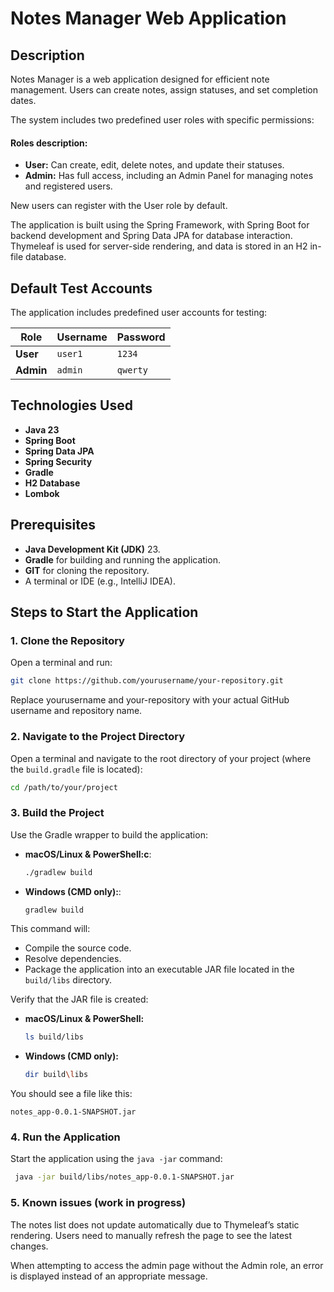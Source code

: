 # Notes Manager Web Application

## Description
Notes Manager is a web application designed for efficient note management. Users can create notes, assign statuses, 
and set completion dates.

The system includes two predefined user roles with specific permissions:

#### Roles description:
- **User:**  Can create, edit, delete notes, and update their statuses.
- **Admin:** Has full access, including an Admin Panel for managing notes and registered users.

New users can register with the User role by default.

The application is built using the Spring Framework, with Spring Boot for backend development and
Spring Data JPA for database interaction.
Thymeleaf is used for server-side rendering, and data is stored in an H2 in-file database.


## Default Test Accounts
The application includes predefined user accounts for testing:

| Role          | Username | Password    |
|---------------|----------|-------------|
| **User**      | `user1`  | `1234`      |
| **Admin**     | `admin`  | `qwerty`    |


## Technologies Used
- **Java 23**
- **Spring Boot**
- **Spring Data JPA**
- **Spring Security**
- **Gradle**
- **H2 Database**
- **Lombok**

## Prerequisites
- **Java Development Kit (JDK)** 23.
- **Gradle** for building and running the application.
- **GIT** for cloning the repository.
- A terminal or IDE (e.g., IntelliJ IDEA).


## Steps to Start the Application

### 1. Clone the Repository
Open a terminal and run:

```bash
git clone https://github.com/yourusername/your-repository.git
```
Replace yourusername and your-repository with your actual GitHub username and repository name.

### 2. Navigate to the Project Directory
Open a terminal and navigate to the root directory of your project (where the `build.gradle` file is located):

```bash
cd /path/to/your/project
```

### 3. Build the Project
Use the Gradle wrapper to build the application:

- **macOS/Linux & PowerShell:c**:
  ```bash
  ./gradlew build
  ```
- **Windows (CMD only):**:
  ```bash
  gradlew build
  ```

This command will:
- Compile the source code.
- Resolve dependencies.
- Package the application into an executable JAR file located in the `build/libs` directory.

Verify that the JAR file is created:

- **macOS/Linux & PowerShell:**
  ```bash
  ls build/libs
  ```
- **Windows (CMD only):**
  ```bash
  dir build\libs
  ```

You should see a file like this:

```
notes_app-0.0.1-SNAPSHOT.jar
```

### 4. Run the Application
Start the application using the `java -jar` command:
 ```bash
  java -jar build/libs/notes_app-0.0.1-SNAPSHOT.jar
  ```
### 5. Known issues (work in progress)
The notes list does not update automatically due to Thymeleaf’s static rendering. 
Users need to manually refresh the page to see the latest changes.

When attempting to access the admin page without the Admin role, an error is displayed instead of an appropriate message.